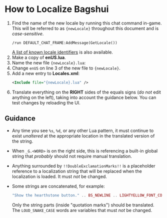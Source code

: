 # How to Localize Bagshui
1. Find the name of the new locale by running this chat command in-game. This will be referred to as `{newLocale}` throughout this document and is *case-sensitive*.
   ```none
   /run DEFAULT_CHAT_FRAME:AddMessage(GetLocale())
   ```
   [A list of known locale identifiers](https://warcraft.wiki.gg/index.php?title=API_GetLocale&oldid=4228097) is also available.
2. Make a copy of **enUS.lua**.
3. Name the new file `{newLocale}.lua`:
4. Change `enUS` on line 3 of the new file to `{newLocale}`.
6. Add a new entry to **Locales.xml**:
   ```xml
   <Include file="{newLocale}.lua" />
   ```
5. Translate everything on the **RIGHT** sides of the equals signs (*do not* edit anything on the left), taking into account the guidance below. You can test changes by reloading the UI.

## Guidance

* Any time you see `%s`, `%d`, or any other Lua pattern, it must continue to exist *unaltered* at the appropriate location in the translated version of the string.

* When `_G.<WORD>` is on the right side, this is referencing a built-in global string that *probably* should not require manual translation.

* Anything surrounded by `!!DoubleExclamationMarks!!` is a placeholder reference to a localization string that will be replaced when the localization is loaded. It must *not* be changed.

* Some strings are concatenated, for example:
  ```lua
  "Show the hearthstone button." .. BS_NEWLINE .. LIGHTYELLOW_FONT_COLOR_CODE .. "Applies to Bags only" .. FONT_COLOR_CODE_CLOSE,
  ```
  Only the string parts (inside "quotation marks") should be translated. The `LOUD_SNAKE_CASE` words are variables that must *not* be changed.
